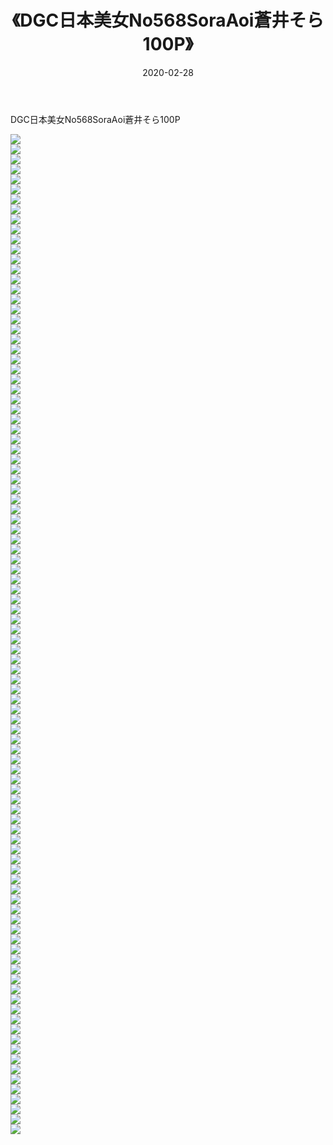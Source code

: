 ﻿---
layout: post
title:  《DGC日本美女No568SoraAoi蒼井そら100P》
date:   2020-02-28
img: http://pic.660000.xyz/1:/性感/2020/DGC日本美女No568SoraAoi蒼井そら100P/000.jpg
categories: [美女, 清纯, 唯美]
---

DGC日本美女No568SoraAoi蒼井そら100P

  ![](http://pic.660000.xyz/1:/性感/2020/DGC日本美女No568SoraAoi蒼井そら100P/001.jpg) <br> ![](http://pic.660000.xyz/1:/性感/2020/DGC日本美女No568SoraAoi蒼井そら100P/002.jpg) <br> ![](http://pic.660000.xyz/1:/性感/2020/DGC日本美女No568SoraAoi蒼井そら100P/003.jpg) <br> ![](http://pic.660000.xyz/1:/性感/2020/DGC日本美女No568SoraAoi蒼井そら100P/004.jpg) <br> ![](http://pic.660000.xyz/1:/性感/2020/DGC日本美女No568SoraAoi蒼井そら100P/005.jpg) <br> ![](http://pic.660000.xyz/1:/性感/2020/DGC日本美女No568SoraAoi蒼井そら100P/006.jpg) <br> ![](http://pic.660000.xyz/1:/性感/2020/DGC日本美女No568SoraAoi蒼井そら100P/007.jpg) <br> ![](http://pic.660000.xyz/1:/性感/2020/DGC日本美女No568SoraAoi蒼井そら100P/008.jpg) <br> ![](http://pic.660000.xyz/1:/性感/2020/DGC日本美女No568SoraAoi蒼井そら100P/009.jpg) <br> ![](http://pic.660000.xyz/1:/性感/2020/DGC日本美女No568SoraAoi蒼井そら100P/010.jpg) <br> ![](http://pic.660000.xyz/1:/性感/2020/DGC日本美女No568SoraAoi蒼井そら100P/011.jpg) <br> ![](http://pic.660000.xyz/1:/性感/2020/DGC日本美女No568SoraAoi蒼井そら100P/012.jpg) <br> ![](http://pic.660000.xyz/1:/性感/2020/DGC日本美女No568SoraAoi蒼井そら100P/013.jpg) <br> ![](http://pic.660000.xyz/1:/性感/2020/DGC日本美女No568SoraAoi蒼井そら100P/014.jpg) <br> ![](http://pic.660000.xyz/1:/性感/2020/DGC日本美女No568SoraAoi蒼井そら100P/015.jpg) <br> ![](http://pic.660000.xyz/1:/性感/2020/DGC日本美女No568SoraAoi蒼井そら100P/016.jpg) <br> ![](http://pic.660000.xyz/1:/性感/2020/DGC日本美女No568SoraAoi蒼井そら100P/017.jpg) <br> ![](http://pic.660000.xyz/1:/性感/2020/DGC日本美女No568SoraAoi蒼井そら100P/018.jpg) <br> ![](http://pic.660000.xyz/1:/性感/2020/DGC日本美女No568SoraAoi蒼井そら100P/019.jpg) <br> ![](http://pic.660000.xyz/1:/性感/2020/DGC日本美女No568SoraAoi蒼井そら100P/020.jpg) <br> ![](http://pic.660000.xyz/1:/性感/2020/DGC日本美女No568SoraAoi蒼井そら100P/021.jpg) <br> ![](http://pic.660000.xyz/1:/性感/2020/DGC日本美女No568SoraAoi蒼井そら100P/022.jpg) <br> ![](http://pic.660000.xyz/1:/性感/2020/DGC日本美女No568SoraAoi蒼井そら100P/023.jpg) <br> ![](http://pic.660000.xyz/1:/性感/2020/DGC日本美女No568SoraAoi蒼井そら100P/024.jpg) <br> ![](http://pic.660000.xyz/1:/性感/2020/DGC日本美女No568SoraAoi蒼井そら100P/025.jpg) <br> ![](http://pic.660000.xyz/1:/性感/2020/DGC日本美女No568SoraAoi蒼井そら100P/026.jpg) <br> ![](http://pic.660000.xyz/1:/性感/2020/DGC日本美女No568SoraAoi蒼井そら100P/027.jpg) <br> ![](http://pic.660000.xyz/1:/性感/2020/DGC日本美女No568SoraAoi蒼井そら100P/028.jpg) <br> ![](http://pic.660000.xyz/1:/性感/2020/DGC日本美女No568SoraAoi蒼井そら100P/029.jpg) <br> ![](http://pic.660000.xyz/1:/性感/2020/DGC日本美女No568SoraAoi蒼井そら100P/030.jpg) <br> ![](http://pic.660000.xyz/1:/性感/2020/DGC日本美女No568SoraAoi蒼井そら100P/031.jpg) <br> ![](http://pic.660000.xyz/1:/性感/2020/DGC日本美女No568SoraAoi蒼井そら100P/032.jpg) <br> ![](http://pic.660000.xyz/1:/性感/2020/DGC日本美女No568SoraAoi蒼井そら100P/033.jpg) <br> ![](http://pic.660000.xyz/1:/性感/2020/DGC日本美女No568SoraAoi蒼井そら100P/034.jpg) <br> ![](http://pic.660000.xyz/1:/性感/2020/DGC日本美女No568SoraAoi蒼井そら100P/035.jpg) <br> ![](http://pic.660000.xyz/1:/性感/2020/DGC日本美女No568SoraAoi蒼井そら100P/036.jpg) <br> ![](http://pic.660000.xyz/1:/性感/2020/DGC日本美女No568SoraAoi蒼井そら100P/037.jpg) <br> ![](http://pic.660000.xyz/1:/性感/2020/DGC日本美女No568SoraAoi蒼井そら100P/038.jpg) <br> ![](http://pic.660000.xyz/1:/性感/2020/DGC日本美女No568SoraAoi蒼井そら100P/039.jpg) <br> ![](http://pic.660000.xyz/1:/性感/2020/DGC日本美女No568SoraAoi蒼井そら100P/040.jpg) <br> ![](http://pic.660000.xyz/1:/性感/2020/DGC日本美女No568SoraAoi蒼井そら100P/041.jpg) <br> ![](http://pic.660000.xyz/1:/性感/2020/DGC日本美女No568SoraAoi蒼井そら100P/042.jpg) <br> ![](http://pic.660000.xyz/1:/性感/2020/DGC日本美女No568SoraAoi蒼井そら100P/043.jpg) <br> ![](http://pic.660000.xyz/1:/性感/2020/DGC日本美女No568SoraAoi蒼井そら100P/044.jpg) <br> ![](http://pic.660000.xyz/1:/性感/2020/DGC日本美女No568SoraAoi蒼井そら100P/045.jpg) <br> ![](http://pic.660000.xyz/1:/性感/2020/DGC日本美女No568SoraAoi蒼井そら100P/046.jpg) <br> ![](http://pic.660000.xyz/1:/性感/2020/DGC日本美女No568SoraAoi蒼井そら100P/047.jpg) <br> ![](http://pic.660000.xyz/1:/性感/2020/DGC日本美女No568SoraAoi蒼井そら100P/048.jpg) <br> ![](http://pic.660000.xyz/1:/性感/2020/DGC日本美女No568SoraAoi蒼井そら100P/049.jpg) <br> ![](http://pic.660000.xyz/1:/性感/2020/DGC日本美女No568SoraAoi蒼井そら100P/050.jpg) <br> ![](http://pic.660000.xyz/1:/性感/2020/DGC日本美女No568SoraAoi蒼井そら100P/051.jpg) <br> ![](http://pic.660000.xyz/1:/性感/2020/DGC日本美女No568SoraAoi蒼井そら100P/052.jpg) <br> ![](http://pic.660000.xyz/1:/性感/2020/DGC日本美女No568SoraAoi蒼井そら100P/053.jpg) <br> ![](http://pic.660000.xyz/1:/性感/2020/DGC日本美女No568SoraAoi蒼井そら100P/054.jpg) <br> ![](http://pic.660000.xyz/1:/性感/2020/DGC日本美女No568SoraAoi蒼井そら100P/055.jpg) <br> ![](http://pic.660000.xyz/1:/性感/2020/DGC日本美女No568SoraAoi蒼井そら100P/056.jpg) <br> ![](http://pic.660000.xyz/1:/性感/2020/DGC日本美女No568SoraAoi蒼井そら100P/057.jpg) <br> ![](http://pic.660000.xyz/1:/性感/2020/DGC日本美女No568SoraAoi蒼井そら100P/058.jpg) <br> ![](http://pic.660000.xyz/1:/性感/2020/DGC日本美女No568SoraAoi蒼井そら100P/059.jpg) <br> ![](http://pic.660000.xyz/1:/性感/2020/DGC日本美女No568SoraAoi蒼井そら100P/060.jpg) <br> ![](http://pic.660000.xyz/1:/性感/2020/DGC日本美女No568SoraAoi蒼井そら100P/061.jpg) <br> ![](http://pic.660000.xyz/1:/性感/2020/DGC日本美女No568SoraAoi蒼井そら100P/062.jpg) <br> ![](http://pic.660000.xyz/1:/性感/2020/DGC日本美女No568SoraAoi蒼井そら100P/063.jpg) <br> ![](http://pic.660000.xyz/1:/性感/2020/DGC日本美女No568SoraAoi蒼井そら100P/064.jpg) <br> ![](http://pic.660000.xyz/1:/性感/2020/DGC日本美女No568SoraAoi蒼井そら100P/065.jpg) <br> ![](http://pic.660000.xyz/1:/性感/2020/DGC日本美女No568SoraAoi蒼井そら100P/066.jpg) <br> ![](http://pic.660000.xyz/1:/性感/2020/DGC日本美女No568SoraAoi蒼井そら100P/067.jpg) <br> ![](http://pic.660000.xyz/1:/性感/2020/DGC日本美女No568SoraAoi蒼井そら100P/068.jpg) <br> ![](http://pic.660000.xyz/1:/性感/2020/DGC日本美女No568SoraAoi蒼井そら100P/069.jpg) <br> ![](http://pic.660000.xyz/1:/性感/2020/DGC日本美女No568SoraAoi蒼井そら100P/070.jpg) <br> ![](http://pic.660000.xyz/1:/性感/2020/DGC日本美女No568SoraAoi蒼井そら100P/071.jpg) <br> ![](http://pic.660000.xyz/1:/性感/2020/DGC日本美女No568SoraAoi蒼井そら100P/072.jpg) <br> ![](http://pic.660000.xyz/1:/性感/2020/DGC日本美女No568SoraAoi蒼井そら100P/073.jpg) <br> ![](http://pic.660000.xyz/1:/性感/2020/DGC日本美女No568SoraAoi蒼井そら100P/074.jpg) <br> ![](http://pic.660000.xyz/1:/性感/2020/DGC日本美女No568SoraAoi蒼井そら100P/075.jpg) <br> ![](http://pic.660000.xyz/1:/性感/2020/DGC日本美女No568SoraAoi蒼井そら100P/076.jpg) <br> ![](http://pic.660000.xyz/1:/性感/2020/DGC日本美女No568SoraAoi蒼井そら100P/077.jpg) <br> ![](http://pic.660000.xyz/1:/性感/2020/DGC日本美女No568SoraAoi蒼井そら100P/078.jpg) <br> ![](http://pic.660000.xyz/1:/性感/2020/DGC日本美女No568SoraAoi蒼井そら100P/079.jpg) <br> ![](http://pic.660000.xyz/1:/性感/2020/DGC日本美女No568SoraAoi蒼井そら100P/080.jpg) <br> ![](http://pic.660000.xyz/1:/性感/2020/DGC日本美女No568SoraAoi蒼井そら100P/081.jpg) <br> ![](http://pic.660000.xyz/1:/性感/2020/DGC日本美女No568SoraAoi蒼井そら100P/082.jpg) <br> ![](http://pic.660000.xyz/1:/性感/2020/DGC日本美女No568SoraAoi蒼井そら100P/083.jpg) <br> ![](http://pic.660000.xyz/1:/性感/2020/DGC日本美女No568SoraAoi蒼井そら100P/084.jpg) <br> ![](http://pic.660000.xyz/1:/性感/2020/DGC日本美女No568SoraAoi蒼井そら100P/085.jpg) <br> ![](http://pic.660000.xyz/1:/性感/2020/DGC日本美女No568SoraAoi蒼井そら100P/086.jpg) <br> ![](http://pic.660000.xyz/1:/性感/2020/DGC日本美女No568SoraAoi蒼井そら100P/087.jpg) <br> ![](http://pic.660000.xyz/1:/性感/2020/DGC日本美女No568SoraAoi蒼井そら100P/088.jpg) <br> ![](http://pic.660000.xyz/1:/性感/2020/DGC日本美女No568SoraAoi蒼井そら100P/089.jpg) <br> ![](http://pic.660000.xyz/1:/性感/2020/DGC日本美女No568SoraAoi蒼井そら100P/090.jpg) <br> ![](http://pic.660000.xyz/1:/性感/2020/DGC日本美女No568SoraAoi蒼井そら100P/091.jpg) <br> ![](http://pic.660000.xyz/1:/性感/2020/DGC日本美女No568SoraAoi蒼井そら100P/092.jpg) <br> ![](http://pic.660000.xyz/1:/性感/2020/DGC日本美女No568SoraAoi蒼井そら100P/093.jpg) <br> ![](http://pic.660000.xyz/1:/性感/2020/DGC日本美女No568SoraAoi蒼井そら100P/094.jpg) <br> ![](http://pic.660000.xyz/1:/性感/2020/DGC日本美女No568SoraAoi蒼井そら100P/095.jpg) <br> ![](http://pic.660000.xyz/1:/性感/2020/DGC日本美女No568SoraAoi蒼井そら100P/096.jpg) <br> ![](http://pic.660000.xyz/1:/性感/2020/DGC日本美女No568SoraAoi蒼井そら100P/097.jpg) <br> ![](http://pic.660000.xyz/1:/性感/2020/DGC日本美女No568SoraAoi蒼井そら100P/098.jpg) <br> ![](http://pic.660000.xyz/1:/性感/2020/DGC日本美女No568SoraAoi蒼井そら100P/099.jpg) <br> ![](http://pic.660000.xyz/1:/性感/2020/DGC日本美女No568SoraAoi蒼井そら100P/100.jpg) <br>